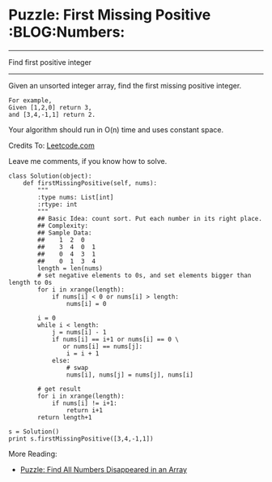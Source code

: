 # Puzzle: First Missing Positive     :BLOG:Numbers:


---

Find first positive integer  

---

Given an unsorted integer array, find the first missing positive integer.  

    For example,
    Given [1,2,0] return 3,
    and [3,4,-1,1] return 2.

Your algorithm should run in O(n) time and uses constant space.  

Credits To: [Leetcode.com](https://leetcode.com/problems/first-missing-positive/description/)  

Leave me comments, if you know how to solve.  

    class Solution(object):
        def firstMissingPositive(self, nums):
            """
            :type nums: List[int]
            :rtype: int
            """
            ## Basic Idea: count sort. Put each number in its right place.
            ## Complexity:
            ## Sample Data:
            ##    1  2  0
            ##    3  4  0  1
            ##    0  4  3  1
            ##    0  1  3  4
            length = len(nums)
            # set negative elements to 0s, and set elements bigger than length to 0s
            for i in xrange(length):
                if nums[i] < 0 or nums[i] > length:
                    nums[i] = 0
    
            i = 0
            while i < length:
                j = nums[i] - 1
                if nums[i] == i+1 or nums[i] == 0 \
                   or nums[i] == nums[j]:
                    i = i + 1
                else:
                    # swap
                    nums[i], nums[j] = nums[j], nums[i]
    
            # get result
            for i in xrange(length):
                if nums[i] != i+1:
                    return i+1
            return length+1
    
    s = Solution()
    print s.firstMissingPositive([3,4,-1,1])

More Reading:  
-   [Puzzle: Find All Numbers Disappeared in an Array](http://brain.dennyzhang.com/find-disappeared/)